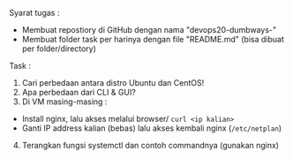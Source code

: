 Syarat tugas :
- Membuat repostiory di GitHub dengan nama "devops20-dumbways-<nama>"
- Membuat folder task per harinya dengan file "README.md" (bisa dibuat per folder/directory)

Task :
1. Cari perbedaan antara distro Ubuntu dan CentOS!
2. Apa perbedaan dari CLI & GUI?
3. Di VM masing-masing :
- Install nginx, lalu akses melalui browser/ `curl <ip kalian>`
- Ganti IP address kalian (bebas) lalu akses kembali nginx (`/etc/netplan`)
4. Terangkan fungsi systemctl dan contoh commandnya (gunakan nginx)
